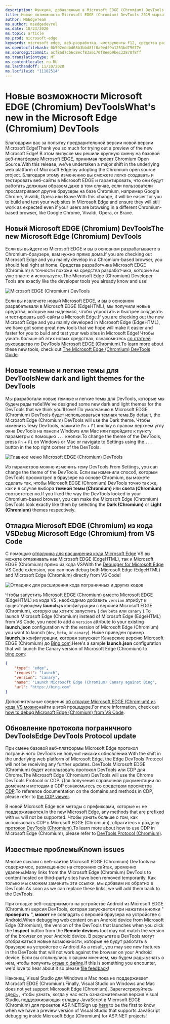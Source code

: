 ```yaml
---
description: Функции, добавленные в Microsoft EDGE (Chromium) DevTools 2019 марта
title: Новые возможности Microsoft EDGE (Chromium) DevTools 2019 марта
author: MSEdgeTeam
ms.author: msedgedevrel
ms.date: 10/23/2020
ms.topic: article
ms.prod: microsoft-edge
keywords: microsoft edge, веб-разработка, инструменты f12, средства разработчика
ms.openlocfilehash: 0b592eddbd68b3bbd8ff0a9edf9a1253bd79677e
ms.sourcegitcommit: acf8ad7cb6c8ecf83a6170f8eeb9bec32878f8ff
ms.translationtype: MT
ms.contentlocale: ru-RU
ms.lasthandoff: 11/20/2020
ms.locfileid: "11182514"
---
```

# <span data-ttu-id="128e1-104">Новые возможности Microsoft EDGE (Chromium) DevTools</span><span class="sxs-lookup"><span data-stu-id="128e1-104">What's new in the Microsoft Edge (Chromium) DevTools</span></span>

<span data-ttu-id="128e1-105">Благодарим вас за попытку предварительной версии новой версии Microsoft Edge!</span><span class="sxs-lookup"><span data-stu-id="128e1-105">Thank you so much for trying out a preview of the new Microsoft Edge!</span></span> <span data-ttu-id="128e1-106">В этом выпуске мы решили крупную смену на базовой веб-платформе Microsoft EDGE, принимая проект Chromium Open Source.</span><span class="sxs-lookup"><span data-stu-id="128e1-106">With this release, we've undertaken a major shift in the underlying web platform of Microsoft Edge by adopting the Chromium open source project.</span></span> <span data-ttu-id="128e1-107">Благодаря этому изменению вы сможете легко создавать и тестировать веб-сайты в Microsoft EDGE и гарантировать, что они будут работать должным образом даже в том случае, если пользователи просматривают другие браузеры на базе Chromium, например Google Chrome, Vivaldi, Opera или Brave.</span><span class="sxs-lookup"><span data-stu-id="128e1-107">With this change, it will be easier for you to build and test your web sites in Microsoft Edge and ensure they will still work as expected even if your users are browsing in a different Chromium-based browser, like Google Chrome, Vivaldi, Opera, or Brave.</span></span>

## <span data-ttu-id="128e1-108">Новый Microsoft EDGE (Chromium) DevTools</span><span class="sxs-lookup"><span data-stu-id="128e1-108">The new Microsoft Edge (Chromium) DevTools</span></span>

<span data-ttu-id="128e1-109">Если вы выйдете из Microsoft EDGE и вы в основном разрабатываете в Chromium-браузере, вам нужно прямо дома.</span><span class="sxs-lookup"><span data-stu-id="128e1-109">If you are checking out Microsoft Edge and you mainly develop in a Chromium-based browser, you should feel right at home.</span></span> <span data-ttu-id="128e1-110">Средства разработчика Microsoft EDGE (Chromium) в точности похожи на средства разработчика, которые вы уже знаете и используете.</span><span class="sxs-lookup"><span data-stu-id="128e1-110">The Microsoft Edge (Chromium) Developer Tools are exactly like the developer tools you already know and use!</span></span>

![Microsoft EDGE (Chromium) DevTools](./media/devtools.png)

<span data-ttu-id="128e1-112">Если вы извлечете новый Microsoft EDGE, и вы в основном разрабатывали в Microsoft EDGE (EdgeHTML), мы получили новые средства, которые мы надеемся, чтобы упростить и быстрее создавать и тестировать веб-сайты в Microsoft Edge.</span><span class="sxs-lookup"><span data-stu-id="128e1-112">If you are checking out the new Microsoft Edge and you mainly developed in Microsoft Edge (EdgeHTML), we have got some great new tools that we hope will make it easier and faster for you to build and test your web sites in Microsoft Edge!</span></span> <span data-ttu-id="128e1-113">Чтобы узнать больше об этих новых средствах, ознакомьтесь [со статьей руководство по DevTools Microsoft EDGE (Chromium)](../devtools-guide-chromium.md).</span><span class="sxs-lookup"><span data-stu-id="128e1-113">To learn more about these new tools, check out [The Microsoft Edge (Chromium) DevTools Guide](../devtools-guide-chromium.md).</span></span>

## <span data-ttu-id="128e1-114">Новые темные и легкие темы для DevTools</span><span class="sxs-lookup"><span data-stu-id="128e1-114">New dark and light themes for the DevTools</span></span>

<span data-ttu-id="128e1-115">Мы разработали новые темные и легкие темы для DevTools, которые мы будем рады тебе!</span><span class="sxs-lookup"><span data-stu-id="128e1-115">We've designed some new dark and light themes for the DevTools that we think you'll love!</span></span> <span data-ttu-id="128e1-116">По умолчанию в Microsoft EDGE (Chromium) DevTools будет использоваться темная тема.</span><span class="sxs-lookup"><span data-stu-id="128e1-116">By default, the Microsoft Edge (Chromium) DevTools will use the Dark theme.</span></span> <span data-ttu-id="128e1-117">Чтобы изменить тему DevTools, нажмите `Fn`  +  `F1` кнопку в правом верхнем углу окна DevTools на панели Windows или Mac или перейдите к пункту параметры с помощью `...` кнопки.</span><span class="sxs-lookup"><span data-stu-id="128e1-117">To change the theme of the DevTools, press `Fn` + `F1` on Windows or Mac or navigate to Settings using the `...` button in the top right corner of the DevTools.</span></span>

![Главное меню Microsoft EDGE (Chromium) DevTools](./media/devtools-main-menu.png)

<span data-ttu-id="128e1-119">Из параметров можно изменить тему DevTools.</span><span class="sxs-lookup"><span data-stu-id="128e1-119">From Settings, you can change the theme of the DevTools.</span></span> <span data-ttu-id="128e1-120">Если вы изменили способ, которым DevTools просмотрел в браузере на основе Chromium, вы можете сделать так, чтобы Microsoft EDGE (Chromium) DevTools точно так же, как и в случае выбора **темной темы (Chromium)** или **света (Chromium)** соответственно.</span><span class="sxs-lookup"><span data-stu-id="128e1-120">If you liked the way the DevTools looked in your Chromium-based browser, you can make the Microsoft Edge (Chromium) DevTools look exactly like them by selecting the **Dark (Chromium)** or **Light (Chromium)** themes respectively.</span></span> 

## <span data-ttu-id="128e1-121">Отладка Microsoft EDGE (Chromium) из кода VS</span><span class="sxs-lookup"><span data-stu-id="128e1-121">Debug Microsoft Edge (Chromium) from VS Code</span></span>

<span data-ttu-id="128e1-122">С помощью [отладчика для расширения кода Microsoft Edge](https://marketplace.visualstudio.com/items?itemName=msjsdiag.debugger-for-edge) VS вы можете отлаживать как Microsoft EDGE (EdgeHTML), так и Microsoft EDGE (Chromium) прямо из кода VS!</span><span class="sxs-lookup"><span data-stu-id="128e1-122">With the [Debugger for Microsoft Edge](https://marketplace.visualstudio.com/items?itemName=msjsdiag.debugger-for-edge) VS Code extension, you can now debug both Microsoft Edge (EdgeHTML) and Microsoft Edge (Chromium) directly from VS Code!</span></span>

![Отладчик для расширения кода пограничных и других кодов](./media/vscode-debugger.png)

<span data-ttu-id="128e1-124">Чтобы запустить Microsoft EDGE (Chromium) вместо Microsoft EDGE (EdgeHTML) из кода VS, необходимо добавить `version` атрибут к существующему **launch.js** конфигурации с версией Microsoft EDGE (Chromium), которую вы хотите запустить ( `dev` `beta` или `canary` ).</span><span class="sxs-lookup"><span data-stu-id="128e1-124">To launch Microsoft Edge (Chromium) instead of Microsoft Edge (EdgeHTML) from VS Code, you need to add a `version` attribute to your existing **launch.json** configuration with the version of Microsoft Edge (Chromium) you want to launch (`dev`, `beta`, or `canary`).</span></span> <span data-ttu-id="128e1-125">Ниже приведен пример **launch.js** конфигурации, которая запускает Канарские версию Microsoft EDGE (Chromium) до [Bing.com](https://www.bing.com/):</span><span class="sxs-lookup"><span data-stu-id="128e1-125">Here's a sample **launch.json** configuration that will launch the Canary version of Microsoft Edge (Chromium) to [bing.com](https://www.bing.com/):</span></span>

```json
{
    "type": "edge",
    "request": "launch",
    "version": "canary",
    "name": "Launch Microsoft Edge (Chromium) Canary against Bing",
    "url": "https://bing.com"
}
```

<span data-ttu-id="128e1-126">Дополнительные сведения [об отладке Microsoft EDGE (Chromium) из кода VS можно](../visual-studio-code/debugger-for-edge.md)найти в этой процедуре.</span><span class="sxs-lookup"><span data-stu-id="128e1-126">For more information, check out [how to debug Microsoft Edge (Chromium) from VS Code](../visual-studio-code/debugger-for-edge.md).</span></span>

## <span data-ttu-id="128e1-127">Обновление протокола пограничного DevTools</span><span class="sxs-lookup"><span data-stu-id="128e1-127">Edge DevTools Protocol update</span></span>

<span data-ttu-id="128e1-128">При смене базовой веб-платформы Microsoft Edge протокол пограничного DevTools не получит никаких обновлений.</span><span class="sxs-lookup"><span data-stu-id="128e1-128">With the shift in the underlying web platform of Microsoft Edge, the Edge DevTools Protocol will not be receiving any further updates.</span></span> <span data-ttu-id="128e1-129">DevTools Microsoft EDGE (Chromium) будет использовать протокол DevTools или CDP для Chrome.</span><span class="sxs-lookup"><span data-stu-id="128e1-129">The Microsoft Edge (Chromium) DevTools will use the Chrome DevTools Protocol or CDP.</span></span> <span data-ttu-id="128e1-130">Для получения справочной документации по доменам и методам в CDP ознакомьтесь со [средством просмотра CDP](https://chromedevtools.github.io/devtools-protocol/tot/Accessibility).</span><span class="sxs-lookup"><span data-stu-id="128e1-130">To reference documentation on the domains and methods in CDP, please refer to [the CDP viewer](https://chromedevtools.github.io/devtools-protocol/tot/Accessibility).</span></span>

<span data-ttu-id="128e1-131">В новой Microsoft Edge все методы с префиксами, которые `ms` не поддерживаются.</span><span class="sxs-lookup"><span data-stu-id="128e1-131">In the new Microsoft Edge, any methods that are prefixed with `ms` will not be supported.</span></span> <span data-ttu-id="128e1-132">Чтобы узнать больше о том, как использовать CDP в Microsoft EDGE (Chromium), обратитесь к разделу [протокол DevTools (Chromium)](../devtools-protocol-chromium.md).</span><span class="sxs-lookup"><span data-stu-id="128e1-132">To learn more about how to use CDP in Microsoft Edge (Chromium), please refer to [DevTools Protocol (Chromium)](../devtools-protocol-chromium.md).</span></span>

## <span data-ttu-id="128e1-133">Известные проблемы</span><span class="sxs-lookup"><span data-stu-id="128e1-133">Known issues</span></span>

<span data-ttu-id="128e1-134">Многие ссылки с веб-сайтов Microsoft EDGE (Chromium) DevTools на содержимое, размещенное на сторонних сайтах, временно удалены.</span><span class="sxs-lookup"><span data-stu-id="128e1-134">Many links from the Microsoft Edge (Chromium) DevTools to content hosted on third-party sites have been removed temporarily.</span></span> <span data-ttu-id="128e1-135">Как только мы сможем заменить эти ссылки, мы добавим их обратно в DevTools.</span><span class="sxs-lookup"><span data-stu-id="128e1-135">As soon as we can replace these links, we will add them back to the DevTools.</span></span>


<span data-ttu-id="128e1-136">При отладке веб-содержимого на устройстве Android из Microsoft EDGE (Chromium) версия DevTools, которая запускается при нажатии кнопки " **проверить** **", может** не совпадать с версией браузера на устройстве с Android.</span><span class="sxs-lookup"><span data-stu-id="128e1-136">When debugging web content on an Android device from Microsoft Edge (Chromium), the version of the DevTools that launches when you click the **Inspect** button from the **Remote devices** tool may not match the version of the browser on your Android device.</span></span> <span data-ttu-id="128e1-137">В результате в DevTools могут отображаться новые возможности, которые не будут работать в браузере на устройстве с Android.</span><span class="sxs-lookup"><span data-stu-id="128e1-137">As a result, you may see new features in the DevTools that will not work against the browser on your Android device.</span></span> <span data-ttu-id="128e1-138">Если вы столкнулись с вашим мнением, мы будем рады узнать о нем, чтобы получить [отзыв о файле](../devtools-guide-chromium.md#getting-in-touch-with-the-microsoft-edge-devtools-team).</span><span class="sxs-lookup"><span data-stu-id="128e1-138">If this is something you encounter, we'd love to hear about it so please [file feedback](../devtools-guide-chromium.md#getting-in-touch-with-the-microsoft-edge-devtools-team)!</span></span>

<span data-ttu-id="128e1-139">Наконец, Visual Studio для Windows и Mac пока не поддерживает Microsoft EDGE (Chromium).</span><span class="sxs-lookup"><span data-stu-id="128e1-139">Finally, Visual Studio on Windows and Mac does not yet support Microsoft Edge (Chromium).</span></span> <span data-ttu-id="128e1-140">Зарегистрируйтесь [здесь](https://visualstudio.microsoft.com/vs/preview/) , чтобы узнать, когда у нас есть ознакомительная версия Visual Studio, поддерживающая отладку JavaScript в Microsoft EDGE (Chromium) для проектов ASP.NET!</span><span class="sxs-lookup"><span data-stu-id="128e1-140">Sign up [here](https://visualstudio.microsoft.com/vs/preview/) to be the first to know when we have a preview version of Visual Studio that supports JavaScript debugging inside Microsoft Edge (Chromium) for ASP.NET projects!</span></span>  
